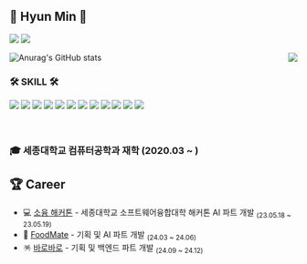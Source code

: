 <div align:"center">

## 👋 Hyun Min 👋

<a href="https://ansgusals0627.tistory.com"><img src="https://img.shields.io/badge/Blog-E5511E?style=badge&logo=Tistory&logoColor=white"/></a> <a href="https://www.notion.so/Mun-s-ee4c90ed78374f268d25a37a1f538c93?pvs=4"><img src="https://img.shields.io/badge/Profile-000000?style=badge&logo=notion&logoColor=white"/></a>

![Anurag's GitHub stats](https://github-readme-stats.vercel.app/api?username=moonhyeonmin&show_icons=true&theme=dracula)
<img align="right" src="http://mazassumnida.wtf/api/v2/generate_badge?boj=mhm0627"/>

 ### 🛠 SKILL 🛠
  <div>
    <img src="https://img.shields.io/badge/Node.js-5FA04E?style=flat-square&logo=node.js&logoColor=white"/>
    <img src="https://img.shields.io/badge/typescript-3178C6?style=flat-square&logo=typescript&logoColor=white"/>
    <img src="https://img.shields.io/badge/C-A8B9CC?style=flat-square&logo=C&logoColor=white"/>
    <img src="https://img.shields.io/badge/Python-3776AB?style=flat-square&logo=python&logoColor=white"/>
    <img src="https://img.shields.io/badge/Numpy-013243?style=flat-square&logo=numpy&logoColor=white"/>
    <img src="https://img.shields.io/badge/Pandas-150458?style=flat-square&logo=pandas&logoColor=white"/>
    <img src="https://img.shields.io/badge/Keras-D00000?style=flat-square&logo=keras&logoColor=white"/>
    <img src="https://img.shields.io/badge/Swagger-85EA2D?style=flat-square&logo=swagger&logoColor=white"/>
    <img src="https://img.shields.io/badge/Mysql-4479A1?style=flat-square&logo=mysql&logoColor=white"/>
    <img src="https://img.shields.io/badge/MongoDB-47A248?style=flat-square&logo=mongodb&logoColor=white"/>
    <img src="https://img.shields.io/badge/Mongoose-F04D35?style=flat-square&logo=mongoose&logoColor=white"/>
    <img src="https://img.shields.io/badge/Git-F05032?style=flat-square&logo=git&logoColor=white"/>
  </div>
<br/>
<br/>


### 🎓 세종대학교 컴퓨터공학과 재학 (2020.03 ~ )

 ## 🏆 Career

- 💻 [소융 해커톤](링크) - 세종대학교 소프트웨어융합대학 해커톤 AI 파트 개발 <sub>(23.05.18 ~ 23.05.19)</sub>
- 🍔 [FoodMate](링크) - 기획 및 AI 파트 개발 <sub>(24.03 ~ 24.06)</sub>
- 🪅 [바로바로](링크) - 기획 및 백엔드 파트 개발 <sub>(24.09 ~ 24.12)</sub>


</div>
